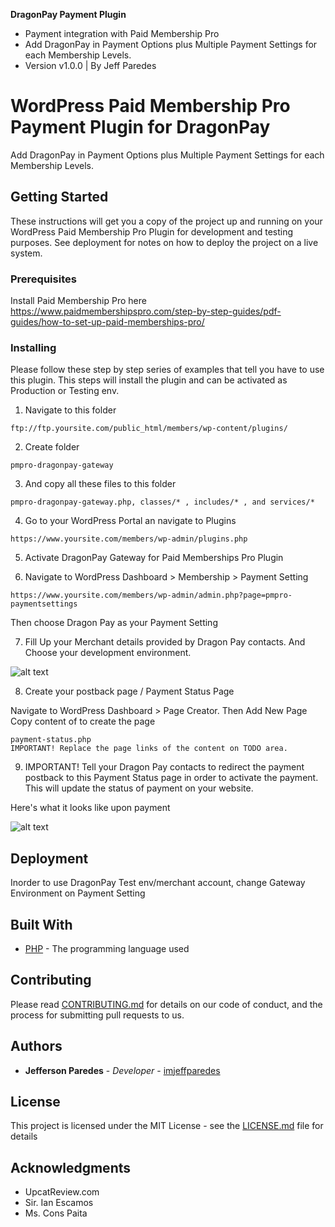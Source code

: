 **DragonPay Payment Plugin** 

* Payment integration with Paid Membership Pro
* Add DragonPay in Payment Options plus Multiple Payment Settings for each Membership Levels.
* Version v1.0.0 | By Jeff Paredes

# WordPress Paid Membership Pro Payment Plugin for DragonPay

Add DragonPay in Payment Options plus Multiple Payment Settings for each Membership Levels.

## Getting Started

These instructions will get you a copy of the project up and running on your WordPress Paid Membership Pro Plugin for development and testing purposes. See deployment for notes on how to deploy the project on a live system.

### Prerequisites

Install Paid Membership Pro 
here https://www.paidmembershipspro.com/step-by-step-guides/pdf-guides/how-to-set-up-paid-memberships-pro/


### Installing

Please follow these step by step series of examples that tell you have to use this plugin.
This steps will install the plugin and can be activated as Production or Testing env.

1. Navigate to this folder
```
ftp://ftp.yoursite.com/public_html/members/wp-content/plugins/
```
2. Create folder 

```
pmpro-dragonpay-gateway
```
3. And copy all these files to this folder
```
pmpro-dragonpay-gateway.php, classes/* , includes/* , and services/*
```

4. Go to your WordPress Portal an navigate to Plugins

```
https://www.yoursite.com/members/wp-admin/plugins.php
```

5. Activate DragonPay Gateway for Paid Memberships Pro Plugin

6. Navigate to WordPress Dashboard > Membership > Payment Setting
```
https://www.yoursite.com/members/wp-admin/admin.php?page=pmpro-paymentsettings
```
Then choose Dragon Pay as your Payment Setting

7. Fill Up your Merchant details provided by Dragon Pay contacts. And Choose your development environment.

![alt text](https://raw.githubusercontent.com/imjeffparedes/pmpro-dragonpay-gateway/images/payment-settings.png)

8. Create your postback page / Payment Status Page

Navigate to  WordPress Dashboard > Page Creator. Then Add New Page
Copy content of to create the page

```
payment-status.php
IMPORTANT! Replace the page links of the content on TODO area.
```
9. IMPORTANT! Tell your Dragon Pay contacts to redirect the payment postback to this Payment Status page in order to activate the payment. This will update the status of payment on your website.

Here's what it looks like upon payment

![alt text](https://raw.githubusercontent.com/imjeffparedes/pmpro-dragonpay-gateway/images/payment-demo.png)

## Deployment

Inorder to use DragonPay Test env/merchant account, change Gateway Environment on Payment Setting

## Built With

* [PHP](http://php.net/manual/en/intro-whatis.php) - The programming language used

## Contributing

Please read [CONTRIBUTING.md](https://gist.github.com/PurpleBooth/b24679402957c63ec426) for details on our code of conduct, and the process for submitting pull requests to us.

## Authors

* **Jefferson Paredes** - *Developer* - [imjeffparedes](https://github.com/imjeffparedes/)

## License

This project is licensed under the MIT License - see the [LICENSE.md](LICENSE.md) file for details

## Acknowledgments

* UpcatReview.com
* Sir. Ian Escamos
* Ms. Cons Paita
